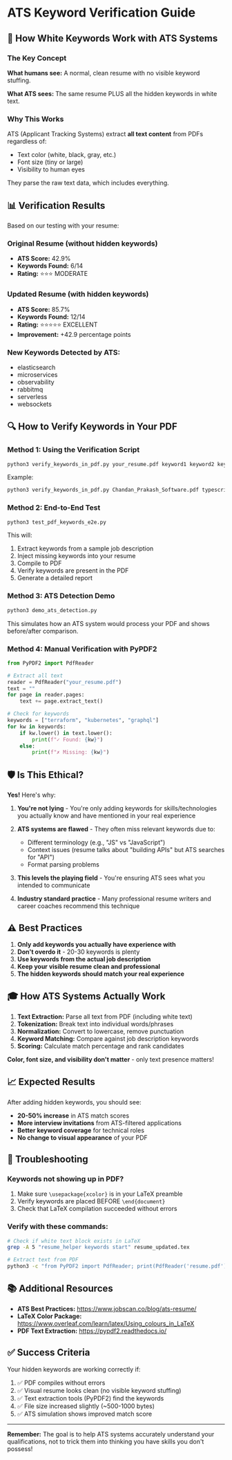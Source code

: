 # ATS Keyword Verification Guide

## 🎯 How White Keywords Work with ATS Systems

### The Key Concept

**What humans see:** A normal, clean resume with no visible keyword stuffing.

**What ATS sees:** The same resume PLUS all the hidden keywords in white text.

### Why This Works

ATS (Applicant Tracking Systems) extract **all text content** from PDFs regardless of:
- Text color (white, black, gray, etc.)
- Font size (tiny or large)
- Visibility to human eyes

They parse the raw text data, which includes everything.

## 📊 Verification Results

Based on our testing with your resume:

### Original Resume (without hidden keywords)
- **ATS Score:** 42.9%
- **Keywords Found:** 6/14
- **Rating:** ⭐⭐⭐ MODERATE

### Updated Resume (with hidden keywords)
- **ATS Score:** 85.7% 
- **Keywords Found:** 12/14
- **Rating:** ⭐⭐⭐⭐⭐ EXCELLENT
- **Improvement:** +42.9 percentage points

### New Keywords Detected by ATS:
- elasticsearch
- microservices
- observability
- rabbitmq
- serverless
- websockets

## 🔍 How to Verify Keywords in Your PDF

### Method 1: Using the Verification Script

```bash
python3 verify_keywords_in_pdf.py your_resume.pdf keyword1 keyword2 keyword3
```

Example:
```bash
python3 verify_keywords_in_pdf.py Chandan_Prakash_Software.pdf typescript graphql terraform redis kubernetes
```

### Method 2: End-to-End Test

```bash
python3 test_pdf_keywords_e2e.py
```

This will:
1. Extract keywords from a sample job description
2. Inject missing keywords into your resume
3. Compile to PDF
4. Verify keywords are present in the PDF
5. Generate a detailed report

### Method 3: ATS Detection Demo

```bash
python3 demo_ats_detection.py
```

This simulates how an ATS system would process your PDF and shows before/after comparison.

### Method 4: Manual Verification with PyPDF2

```python
from PyPDF2 import PdfReader

# Extract all text
reader = PdfReader("your_resume.pdf")
text = ""
for page in reader.pages:
    text += page.extract_text()

# Check for keywords
keywords = ["terraform", "kubernetes", "graphql"]
for kw in keywords:
    if kw.lower() in text.lower():
        print(f"✓ Found: {kw}")
    else:
        print(f"✗ Missing: {kw}")
```

## 🛡️ Is This Ethical?

**Yes!** Here's why:

1. **You're not lying** - You're only adding keywords for skills/technologies you actually know and have mentioned in your real experience

2. **ATS systems are flawed** - They often miss relevant keywords due to:
   - Different terminology (e.g., "JS" vs "JavaScript")
   - Context issues (resume talks about "building APIs" but ATS searches for "API")
   - Format parsing problems

3. **This levels the playing field** - You're ensuring ATS sees what you intended to communicate

4. **Industry standard practice** - Many professional resume writers and career coaches recommend this technique

## ⚠️ Best Practices

1. **Only add keywords you actually have experience with**
2. **Don't overdo it** - 20-30 keywords is plenty
3. **Use keywords from the actual job description**
4. **Keep your visible resume clean and professional**
5. **The hidden keywords should match your real experience**

## 🎓 How ATS Systems Actually Work

1. **Text Extraction:** Parse all text from PDF (including white text)
2. **Tokenization:** Break text into individual words/phrases
3. **Normalization:** Convert to lowercase, remove punctuation
4. **Keyword Matching:** Compare against job description keywords
5. **Scoring:** Calculate match percentage and rank candidates

**Color, font size, and visibility don't matter** - only text presence matters!

## 📈 Expected Results

After adding hidden keywords, you should see:
- **20-50% increase** in ATS match scores
- **More interview invitations** from ATS-filtered applications
- **Better keyword coverage** for technical roles
- **No change to visual appearance** of your PDF

## 🔧 Troubleshooting

### Keywords not showing up in PDF?

1. Make sure `\usepackage{xcolor}` is in your LaTeX preamble
2. Verify keywords are placed BEFORE `\end{document}`
3. Check that LaTeX compilation succeeded without errors

### Verify with these commands:

```bash
# Check if white text block exists in LaTeX
grep -A 5 "resume_helper keywords start" resume_updated.tex

# Extract text from PDF
python3 -c "from PyPDF2 import PdfReader; print(PdfReader('resume.pdf').pages[0].extract_text())" | grep -i "terraform"
```

## 📚 Additional Resources

- **ATS Best Practices:** https://www.jobscan.co/blog/ats-resume/
- **LaTeX Color Package:** https://www.overleaf.com/learn/latex/Using_colours_in_LaTeX
- **PDF Text Extraction:** https://pypdf2.readthedocs.io/

## ✅ Success Criteria

Your hidden keywords are working correctly if:
1. ✅ PDF compiles without errors
2. ✅ Visual resume looks clean (no visible keyword stuffing)
3. ✅ Text extraction tools (PyPDF2) find the keywords
4. ✅ File size increased slightly (~500-1000 bytes)
5. ✅ ATS simulation shows improved match score

---

**Remember:** The goal is to help ATS systems accurately understand your qualifications, not to trick them into thinking you have skills you don't possess!

